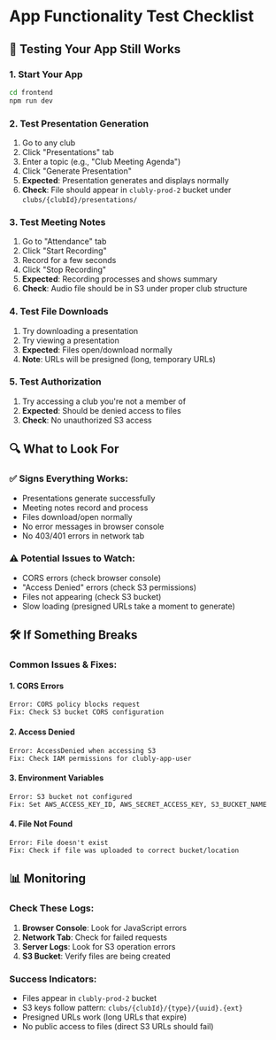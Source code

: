 # App Functionality Test Checklist

## 🧪 Testing Your App Still Works

### 1. **Start Your App**
```bash
cd frontend
npm run dev
```

### 2. **Test Presentation Generation**
1. Go to any club
2. Click "Presentations" tab
3. Enter a topic (e.g., "Club Meeting Agenda")
4. Click "Generate Presentation"
5. **Expected**: Presentation generates and displays normally
6. **Check**: File should appear in `clubly-prod-2` bucket under `clubs/{clubId}/presentations/`

### 3. **Test Meeting Notes**
1. Go to "Attendance" tab
2. Click "Start Recording"
3. Record for a few seconds
4. Click "Stop Recording"
5. **Expected**: Recording processes and shows summary
6. **Check**: Audio file should be in S3 under proper club structure

### 4. **Test File Downloads**
1. Try downloading a presentation
2. Try viewing a presentation
3. **Expected**: Files open/download normally
4. **Note**: URLs will be presigned (long, temporary URLs)

### 5. **Test Authorization**
1. Try accessing a club you're not a member of
2. **Expected**: Should be denied access to files
3. **Check**: No unauthorized S3 access

## 🔍 What to Look For

### ✅ **Signs Everything Works:**
- Presentations generate successfully
- Meeting notes record and process
- Files download/open normally
- No error messages in browser console
- No 403/401 errors in network tab

### ⚠️ **Potential Issues to Watch:**
- CORS errors (check browser console)
- "Access Denied" errors (check S3 permissions)
- Files not appearing (check S3 bucket)
- Slow loading (presigned URLs take a moment to generate)

## 🛠️ **If Something Breaks**

### Common Issues & Fixes:

#### 1. **CORS Errors**
```
Error: CORS policy blocks request
Fix: Check S3 bucket CORS configuration
```

#### 2. **Access Denied**
```
Error: AccessDenied when accessing S3
Fix: Check IAM permissions for clubly-app-user
```

#### 3. **Environment Variables**
```
Error: S3 bucket not configured
Fix: Set AWS_ACCESS_KEY_ID, AWS_SECRET_ACCESS_KEY, S3_BUCKET_NAME
```

#### 4. **File Not Found**
```
Error: File doesn't exist
Fix: Check if file was uploaded to correct bucket/location
```

## 📊 **Monitoring**

### Check These Logs:
1. **Browser Console**: Look for JavaScript errors
2. **Network Tab**: Check for failed requests
3. **Server Logs**: Look for S3 operation errors
4. **S3 Bucket**: Verify files are being created

### Success Indicators:
- Files appear in `clubly-prod-2` bucket
- S3 keys follow pattern: `clubs/{clubId}/{type}/{uuid}.{ext}`
- Presigned URLs work (long URLs that expire)
- No public access to files (direct S3 URLs should fail)
